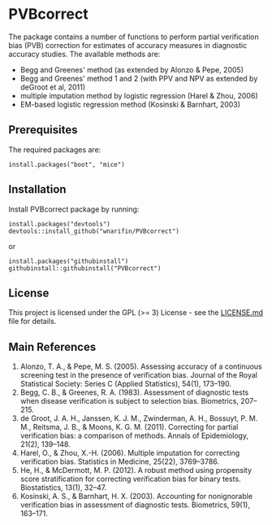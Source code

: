 # PVBcorrect

The package contains a number of functions to perform partial verification bias 
(PVB) correction for estimates of accuracy measures in diagnostic accuracy studies. The 
available methods are:

- Begg and Greenes' method (as extended by Alonzo & Pepe, 2005)
- Begg and Greenes' method 1 and 2 (with PPV and NPV as extended by deGroot et al, 2011)
- multiple imputation method by logistic regression (Harel & Zhou, 2006)
- EM-based logistic regression method (Kosinski & Barnhart, 2003)

## Prerequisites

The required packages are:

```
install.packages("boot", "mice")
```

## Installation

Install PVBcorrect package by running:

```
install.packages("devtools")
devtools::install_github("wnarifin/PVBcorrect")
```

or

```
install.packages("githubinstall")
githubinstall::githubinstall("PVBcorrect")
```

## License

This project is licensed under the GPL (>= 3) License - see the [LICENSE.md](LICENSE.md) file for details.

## Main References

1. Alonzo, T. A., & Pepe, M. S. (2005). Assessing accuracy of a continuous screening test in the presence of verification bias. Journal of the Royal Statistical Society: Series C (Applied Statistics), 54(1), 173–190.
2. Begg, C. B., & Greenes, R. A. (1983). Assessment of diagnostic tests when disease verification is subject to selection bias. Biometrics, 207–215.
3. de Groot, J. A. H., Janssen, K. J. M., Zwinderman, A. H., Bossuyt, P. M. M., Reitsma, J. B., & Moons, K. G. M. (2011). Correcting for partial verification bias: a comparison of methods. Annals of Epidemiology, 21(2), 139–148.
4. Harel, O., & Zhou, X.-H. (2006). Multiple imputation for correcting verification bias. Statistics in Medicine, 25(22), 3769–3786.
5. He, H., & McDermott, M. P. (2012). A robust method using propensity score stratification for correcting verification bias for binary tests. Biostatistics, 13(1), 32–47.
6. Kosinski, A. S., & Barnhart, H. X. (2003). Accounting for nonignorable verification bias in assessment of diagnostic tests. Biometrics, 59(1), 163–171.
